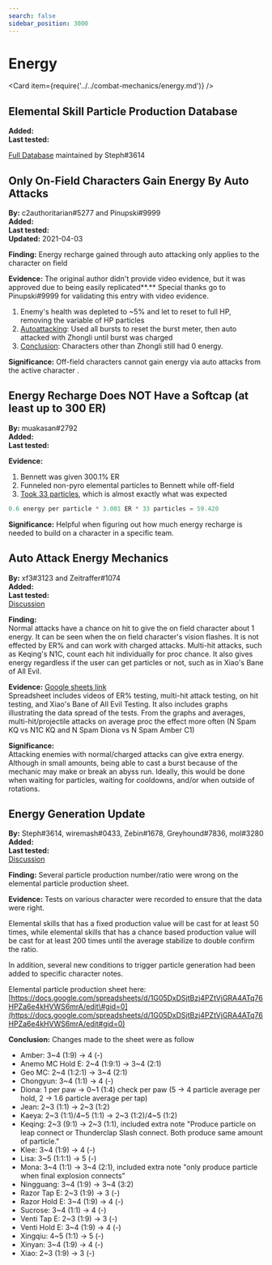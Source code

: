 ```yaml
---
search: false
sidebar_position: 3000
---
```


# Energy

<Card item={require('../../combat-mechanics/energy.md')} />

## Elemental Skill Particle Production Database

**Added:** <Version date="2020-12-06" />  
**Last tested:** <VersionHl date="2020-12-06" />

[Full Database](https://docs.google.com/spreadsheets/d/1G05DxDSjtBzj4PZtVjGRA4ATq76HPZa6e4kHVWS6mrA/edit#gid=0) maintained by Steph\#3614

## Only On-Field Characters Gain Energy By Auto Attacks

**By:** c2authoritarian\#5277 and Pinupski\#9999  
**Added:** <Version date="2020-12-07" />  
**Last tested:** <VersionHl date="2020-12-07" />  
**Updated:** 2021-04-03

**Finding:** Energy recharge gained through auto attacking only applies to the character on field

**Evidence:** The original author didn't provide video evidence, but it was approved due to being easily replicated**.** Special thanks go to Pinupski\#9999 for validating this entry with video evidence.

1. Enemy's health was depleted to ~5% and let to reset to full HP, removing the variable of HP particles
2. [Autoattacking](https://youtu.be/yMstsGRLy5s): Used all bursts to reset the burst meter, then auto attacked with Zhongli until burst was charged
3. [Conclusion](https://youtu.be/3W_Gjd5LfDM): Characters other than Zhongli still had 0 energy.

**Significance:** Off-field characters cannot gain energy via auto attacks from the active character .

## Energy Recharge Does NOT Have a Softcap \(at least up to 300 ER\)

**By:** muakasan\#2792  
**Added:** <Version date="2021-04-04" />  
**Last tested:** <VersionHl date="2021-04-04" />

**Evidence:**

1. Bennett was given 300.1% ER
2. Funneled non-pyro elemental particles to Bennett while off-field
3. [Took 33 particles](https://youtu.be/8WRgwQf-zh0), which is almost exactly what was expected

```python
0.6 energy per particle * 3.001 ER * 33 particles = 59.420
```

**Significance:** Helpful when figuring out how much energy recharge is needed to build on a character in a specific team.

## Auto Attack Energy Mechanics

**By:** xf3\#3123 and Zeitraffer\#1074  
**Added:** <Version date="2021-05-06" />  
**Last tested:** <VersionHl date="2021-05-06" />  
[Discussion](https://tickets.deeznuts.moe/ticket-archive/attachments_839361536900595732_840061797561139211_transcript-auto-attack-energy-mechanics.html)

**Finding:**  
Normal attacks have a chance on hit to give the on field character about 1 energy. It can be seen when the on field character's vision flashes. It is not effected by ER% and can work with charged attacks. Multi-hit attacks, such as Keqing's N1C, count each hit individually for proc chance. It also gives energy regardless if the user can get particles or not, such as in Xiao's Bane of All Evil.

**Evidence:** [Google sheets link](https://docs.google.com/spreadsheets/d/1A72e6GlV8tuzHlOUygokWtQYSc3hB7qsyKOqPUhyjj8/edit?usp=sharing)  
Spreadsheet includes videos of ER% testing, multi-hit attack testing, on hit testing, and Xiao's Bane of All Evil Testing. It also includes graphs illustrating the data spread of the tests. From the graphs and averages, multi-hit/projectile attacks on average proc the effect more often \(N Spam KQ vs N1C KQ and N Spam Diona vs N Spam Amber C1\)

**Significance:**  
Attacking enemies with normal/charged attacks can give extra energy. Although in small amounts, being able to cast a burst because of the mechanic may make or break an abyss run. Ideally, this would be done when waiting for particles, waiting for cooldowns, and/or when outside of rotations.

## Energy Generation Update

**By:** Steph\#3614, wiremash\#0433, Zebin\#1678, Greyhound\#7836, mol\#3280  
**Added:** <Version date="2021-06-03" />  
**Last tested:** <VersionHl date="2021-06-03" />  
[Discussion](https://tickets.deeznuts.moe/ticket-archive/attachments_845560562221056001_850107809877196870_transcript-energy-gen-numbers.html)

**Finding:** Several particle production number/ratio were wrong on the elemental particle production sheet.

**Evidence:** Tests on various character were recorded to ensure that the data were right.

Elemental skills that has a fixed production value will be cast for at least 50 times, while elemental skills that has a chance based production value will be cast for at least 200 times until the average stabilize to double confirm the ratio.

In addition, several new conditions to trigger particle generation had been added to specific character notes.

Elemental particle production sheet here: [https://docs.google.com/spreadsheets/d/1G05DxDSjtBzj4PZtVjGRA4ATq76HPZa6e4kHVWS6mrA/edit\#gid=0](https://docs.google.com/spreadsheets/d/1G05DxDSjtBzj4PZtVjGRA4ATq76HPZa6e4kHVWS6mrA/edit#gid=0)

**Conclusion:** Changes made to the sheet were as follow

* Amber: 3~4 \(1:9\) -&gt; 4 \(-\)
* Anemo MC Hold E: 2~4 \(1:9:1\) -&gt; 3~4 \(2:1\)
* Geo MC: 2~4 \(1:2:1\) -&gt; 3~4 \(2:1\)
* Chongyun: 3~4 \(1:1\) -&gt; 4 \(-\)
* Diona: 1 per paw -&gt; 0~1 \(1:4\) check per paw \(5 -&gt; 4 particle average per hold, 2 -&gt; 1.6 particle average per tap\)
* Jean: 2~3 \(1:1\) -&gt; 2~3 \(1:2\)
* Kaeya: 2~3 \(1:1\)/4~5 \(1:1\) -&gt; 2~3 \(1:2\)/4~5 \(1:2\)
* Keqing: 2~3 \(9:1\) -&gt; 2~3 \(1:1\), included extra note "Produce particle on leap connect or Thunderclap Slash connect. Both produce same amount of particle."
* Klee: 3~4 \(1:9\) -&gt; 4 \(-\)
* Lisa: 3~5 \(1:1:1\) -&gt; 5 \(-\)
* Mona: 3~4 \(1:1\) -&gt; 3~4 \(2:1\), included extra note "only produce particle when final explosion connects"
* Ningguang: 3~4 \(1:9\) -&gt; 3~4 \(3:2\)
* Razor Tap E: 2~3 \(1:9\) -&gt; 3 \(-\)
* Razor Hold E: 3~4 \(1:9\) -&gt; 4 \(-\)
* Sucrose: 3~4 \(1:1\) -&gt; 4 \(-\)
* Venti Tap E: 2~3 \(1:9\) -&gt; 3 \(-\)
* Venti Hold E: 3~4 \(1:9\) -&gt; 4 \(-\)
* Xingqiu: 4~5 \(1:1\) -&gt; 5 \(-\)
* Xinyan: 3~4 \(1:9\) -&gt; 4 \(-\)
* Xiao: 2~3 \(1:9\) -&gt; 3 \(-\)
